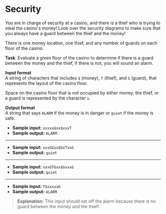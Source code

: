 # Security

You are in charge of security at a casino, and there is a thief who is trying to steal the casino's money! Look over the security diagrams to make sure that you always have a guard between the thief and the money! 

There is one money location, one thief, and any number of guards on each floor of the casino. 
 
**Task**: Evaluate a given floor of the casino to determine if there is a guard between the money and the thief, if there is not, you will sound an alarm. 
 
**Input format**  
A string of characters that includes `$` (money), `T` (thief), and `G` (guard), that represents the layout of the casino floor.   

Space on the casino floor that is not occupied by either money, the thief, or a guard is represented by the character `x`. 
 
**Output format**  
A string that says `ALARM` if the money is in danger or `quiet` if the money is safe.  

- **Sample input:** `xxxxxGxx$xxxT`
- **Sample output:** `ALARM`
---
- **Sample input:** `xxxGGxx$GxTxxG`
- **Sample output:** `quiet`
---
- **Sample input:** `xxxGTGxx$GxxxG`
- **Sample output:** `quiet`
---
- **Sample input:** `T$xxxxxG`
- **Sample output:** `ALARM`

>**Explanation**: This input should set off the alarm because there is no guard between the money and the thief!